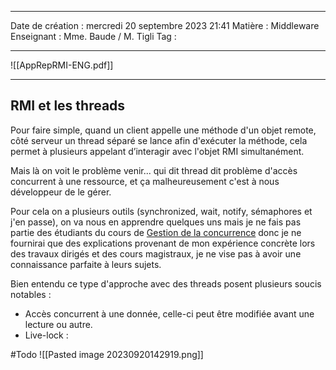  ---

 Date de création : mercredi 20 septembre 2023 21:41
 Matière : Middleware
 Enseignant : Mme. Baude / M. Tigli
 Tag :

---

![[AppRepRMI-ENG.pdf]]

---

## RMI et les threads

Pour faire simple, quand un client appelle une méthode d'un objet remote, côté serveur un thread séparé se lance afin d'exécuter la méthode, cela permet à plusieurs appelant d’interagir avec l'objet RMI simultanément.

Mais là on voit le problème venir... qui dit thread dit problème d'accès concurrent à une ressource, et ça malheureusement c'est à nous développeur de le gérer.

Pour cela on a plusieurs outils (synchronized, wait, notify, sémaphores et j'en passe), on va nous en apprendre quelques uns mais je ne fais pas partie des étudiants du cours de <u>Gestion de la concurrence</u> donc je ne fournirai que des explications provenant de mon expérience concrète lors des travaux dirigés et des cours magistraux, je ne vise pas à avoir une connaissance parfaite à leurs sujets.

Bien entendu ce type d'approche avec des threads posent plusieurs soucis notables :
- Accès concurrent à une donnée, celle-ci peut être modifiée avant une lecture ou autre.
- Live-lock : 

#Todo ![[Pasted image 20230920142919.png]]
 